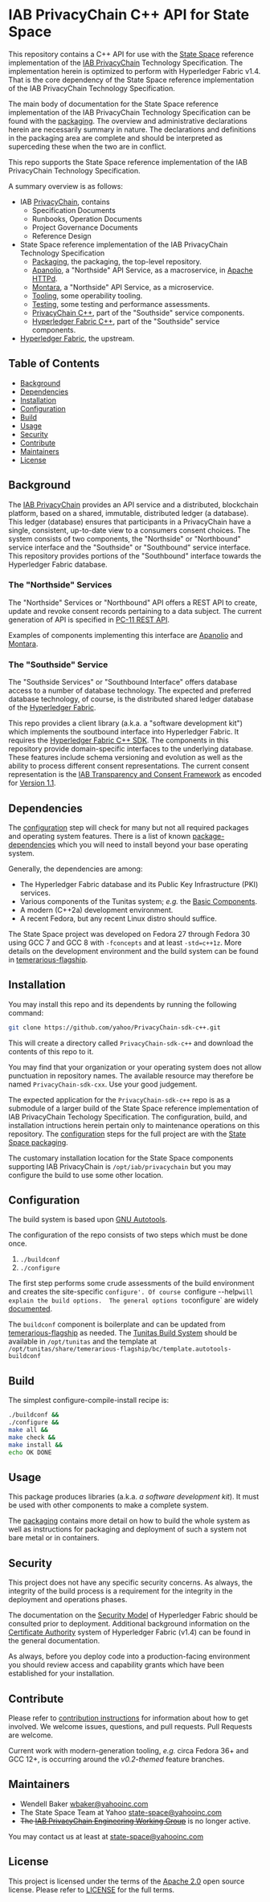 # IAB PrivacyChain C++ API for State Space

This repository contains a C++ API for use with the [State Space](https://github.com/yahoo/state-space-packaging) reference implementation of the [IAB PrivacyChain](https://github.com/Interative-Advertising-Bureau/PrivacyChain) Technology Specification.  The implementation herein is optimized to perform with Hyperledger Fabric v1.4.  That is the core dependency of the State Space reference implementation of the IAB PrivacyChain Technology Specification.

The main body of documentation for the State Space reference implementation of the IAB PrivacyChain Technology Specification can be found with the [packaging](https://github.com/yahoo/state-space-packaging]).  The overview and administrative declarations herein are necessarily summary in nature. The declarations and definitions in the packaging area are complete and should be interpreted as superceding these when the two are in conflict.

This repo supports the State Space reference implementation of the IAB PrivacyChain Technology Specification.

A summary overview is as follows:
* IAB [PrivacyChain](https://github.com/InteractiveAdvertisingBureau/PrivacyChain), contains
    * Specification Documents
    * Runbooks, Operation Documents
    * Project Governance Documents
    * Reference Design
* State Space reference implementation of the IAB PrivacyChain Technology Specification
    * [Packaging](https://github.com/yahoo/state-space-packaging), the packaging, the top-level repository.
    * [Apanolio](https://github.com/yahoo/tunitas-apanolio), a "Northside" API Service, as a macroservice, in [Apache HTTPd](https://httpd.apache.org/).
    * [Montara](https://github.com/yahoo/tunitas-montara), a "Northside" API Service, as a microservice.
    * [Tooling](https://github.com/yahoo/state-space-tooling), some operability tooling.
    * [Testing](https://github.com/yahoo/state-space-testing), some testing and performance assessments.
    * [PrivacyChain C++](https://github.com/yahoo/PrivacyChain-sdk-cxx), part of the "Southside" service components.
    * [Hyperledger Fabric C++](https://github.com/yahoo/hyperledger-fabric-sdk-cxx), part of the "Southside" service components.
* [Hyperledger Fabric](https://github.com/hyperledger/fabric), the upstream.

## Table of Contents

- [Background](#background)
- [Dependencies](#dependencies)
- [Installation](#installation)
- [Configuration](#configuration)
- [Build](#build)
- [Usage](#usage)
- [Security](#security)
- [Contribute](#contribute)
- [Maintainers](#maintainers)
- [License](#license)

## Background

The [IAB PrivacyChain](https://github.com/Interactive-Advertising-Bureau/PrivacyChain) provides an API service and a distributed, blockchain platform, based on a shared, immutable, distributed ledger (a database). This ledger (database) ensures that participants in a PrivacyChain have a single, consistent, up-to-date view to a consumers consent choices.  The system consists of two components, the "Northside" or "Northbound" service interface and the "Southside" or "Southbound" service interface.  This repository provides portions of the "Southbound" interface towards the Hyperledger Fabric database.

### The "Northside" Services

The "Northside" Services or "Northbound" API offers a REST API to create, update and revoke consent records pertaining to a data subject.  The current generation of API is specified in [PC-11 REST API](https://github.com/InteractiveAdvertisingBureau/PrivacyChain/blob/master/design/PC-11_REST-API.md).

Examples of components implementing this interface are [Apanolio](https://github.com/yahoo/tunitas-apanolio) and [Montara](https://github.com/yahoo/tunitas-montara).

### The "Southside" Service

The "Southside Services" or "Southbound Interface" offers database access to a number of database technology.  The expected and preferred database technology, of course, is the distributed shared ledger database of the [Hyperledger Fabric](https://www.hyperledger.org/projects/fabric).

This repo provides a client library (a.k.a. a "software development kit") which implements the soutbound interface into Hyperledger Fabric.  It requires the [Hyperledger Fabric C++ SDK](https://github.com/yahoo/hyperledger-fabric-sdk-c++).  The components in this repository provide domain-specific interfaces to the underlying database. These features include schema versioning and evolution as well as the ability to process different consent representations.  The current consent representation is the [IAB Transparency and Consent Framework](https://github.com/InteractiveAdvertisingBureau/GDPR-Transparency-and-Consent-Framework) as encoded for [Version 1.1](https://github.com/InteractiveAdvertisingBureau/GDPR-Transparency-and-Consent-Framework/blob/master/Consent%20string%20and%20vendor%20list%20formats%20v1.1%20Final.md).

## Dependencies

The [configuration](#configuration) step will check for many but not all required packages and operating system features.  There is a list of known [package-dependencies](https://github.com/yahoo/PrivacyChain-sdk-c++/blob/master/PACKAGES.md) which you will need to install beyond your base operating system.

Generally, the dependencies are among:
- The Hyperledger Fabric database and its Public Key Infrastructure (PKI) services.
- Various components of the Tunitas system; <em>e.g.</em> the [Basic Components](https://github.com/yahoo/tunitas-basic).
- A modern (C++2a) development environment.
- A recent Fedora, but any recent Linux distro should suffice.

The State Space project was developed on Fedora 27 through Fedora 30 using GCC 7 and GCC 8 with `-fconcepts` and at least `-std=c++1z`.  More details on the development environment and the build system can be found in [temerarious-flagship](https://github.com/yahoo/temerarious-flagship/blob/master/README.md).

## Installation

You may install this repo and its dependents by running the following command:

``` bash
git clone https://github.com/yahoo/PrivacyChain-sdk-c++.git
```

This will create a directory called `PrivacyChain-sdk-c++` and download the contents of this repo to it.

You may find that your organization or your operating system does not allow punctuation in repository names.  The available resource may therefore be named `PrivacyChain-sdk-cxx`.  Use your good judgement.

The expected application for the `PrivacyChain-sdk-c++` repo is as a submodule of a larger build of the State Space reference implementation of IAB PrivacyChain Techology Specification.  The configuration, build, and installation intructions herein pertain only to maintenance operations on this repository.  The [configuration](https://github.com/yahoo/state-space-packaging/blob/master/README.md#Configuration) steps for the full project are with the [State Space packaging](https://github.com/yahoo/state-space-packaging).

The customary installation location for the State Space components supporting IAB PrivacyChain is `/opt/iab/privacychain` but you may configure the build to use some other location.

## Configuration

The build system is based upon [GNU Autotools](https://www.gnu.org/software/automake/manual/html_node/index.html).

The configuration of the repo consists of two steps which must be done once.
1. `./buildconf`
2. `./configure`

The first step performs some crude assessments of the build environment and creates the site-specific `configure'. Of course `configure --help` will explain the build options.  The general options to `configure` are widely [documented](https://www.gnu.org/prep/standards/html_node/Configuration.html).

The `buildconf` component is boilerplate and can be updated from [temerarious-flagship](https://github.com/yahoo/temerarious-flagship/blob/master/bc/template.autotools-buildconf) as needed.  The [Tunitas Build System](https://github.com/yahoo/temerarious-flagship) should be available in `/opt/tunitas` and the template at `/opt/tunitas/share/temerarious-flagship/bc/template.autotools-buildconf`

## Build

The simplest configure-compile-install recipe is:

``` bash
./buildconf &&
./configure &&
make all &&
make check &&
make install &&
echo OK DONE
```

## Usage

This package produces libraries (a.k.a. <em>a software development kit</em>).  It must be used with other components to make a complete system.

The [packaging](https://github.com/yahoo/state-space-packaging]) contains more detail on how to build the whole system as well as instructions for packaging and deployment of such a system not bare metal or in containers.

## Security

This project does not have any specific security concerns.  As always, the integrity of the build process is a requirement for the integrity in the deployment and operations phases.

The documentation on the [Security Model](https://hyperledger-fabric.readthedocs.io/en/release-1.4/security_model.html) of Hyperledger Fabric should be consulted prior to deployment. Additional background information on the [Certificate Authority](https://hyperledger-fabric-ca.readthedocs.io/en/release-1.4/) system of Hyperledger Fabric (v1.4) can be found in the general documentation.

As always, before you deploy code into a production-facing environment you should review access and capability grants which have been established for your installation.


## Contribute

Please refer to [contribution instructions](Contributing.md) for information about how to get involved. We welcome issues, questions, and pull requests. Pull Requests are welcome.

Current work with modern-generation tooling, <em>e.g.</em> circa Fedora 36+ and GCC 12+, is occurring around the <em>v0.2-themed</em> feature branches.
## Maintainers
- Wendell Baker <wbaker@yahooinc.com>
- The State Space Team at Yahoo <state-space@yahooinc.com>
- <strike>The [IAB PrivacyChain Engineering Working Group](https://iabtechlab.com/working-groups/blockchain-working-group/)</strike> is no longer active.

You may contact us at least at <state-space@yahooinc.com>

## License

This project is licensed under the terms of the [Apache 2.0](LICENSE-Apache-2.0) open source license. Please refer to [LICENSE](LICENSE) for the full terms.
